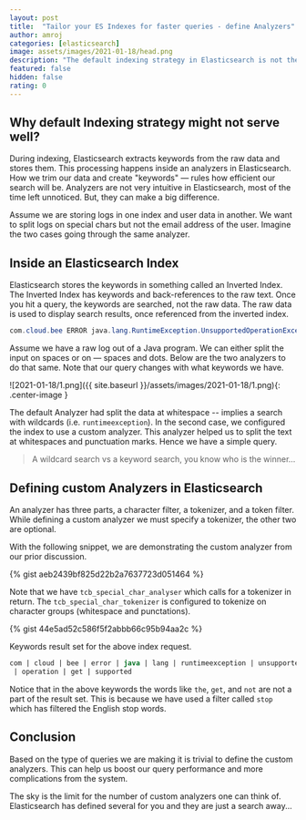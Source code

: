 ```yaml
---
layout: post
title:  "Tailor your ES Indexes for faster queries - define Analyzers"
author: amroj
categories: [elasticsearch]
image: assets/images/2021-01-18/head.png
description: "The default indexing strategy in Elasticsearch is not the best option for you. Understanding how data stored in ES impacts the search performance is trivial."
featured: false
hidden: false
rating: 0
---
```


## Why default Indexing strategy might not serve well?

During indexing, Elasticsearch extracts keywords from the raw data and stores them. This processing happens inside an analyzers in Elasticsearch. How we trim our data and create "keywords" — rules how efficient our search will be. Analyzers are not very intuitive in Elasticsearch, most of the time left unnoticed. But, they can make a big difference.

Assume we are storing logs in one index and user data in another. We want to split logs on special chars but not the email address of the user. Imagine the two cases going through the same analyzer.

## Inside an Elasticsearch Index

Elasticsearch stores the keywords in something called an Inverted Index. The Inverted Index has keywords and back-references to the raw text. Once you hit a query, the keywords are searched, not the raw data. The raw data is used to display search results, once referenced from the inverted index.

```java
com.cloud.bee ERROR java.lang.RuntimeException.UnsupportedOperationException The operation get is not supported.
```

Assume we have a raw log out of a Java program. We can either split the input on spaces or on — spaces and dots. Below are the two analyzers to do that same. Note that our query changes with what keywords we have.

![2021-01-18/1.png]({{ site.baseurl }}/assets/images/2021-01-18/1.png){: .center-image }

The default Analyzer had split the data at whitespace -- implies a search with wildcards (i.e. `runtimeexception`). In the second case, we configured the index to use a custom analyzer. This analyzer helped us to split the text at whitespaces and punctuation marks. Hence we have a simple query.

> A wildcard search vs a keyword search, you know who is the winner...

## Defining custom Analyzers in Elasticsearch

An analyzer has three parts, a character filter, a tokenizer, and a token filter. While defining a custom analyzer we must specify a tokenizer, the other two are optional.

With the following snippet, we are demonstrating the custom analyzer from our prior discussion.

{% gist aeb2439bf825d22b2a7637723d051464 %}

Note that we have `tcb_special_char_analyser` which calls for a tokenizer in return. The `tcb_special_char_tokenizer` is configured to tokenize on character groups (whitespace and punctations).

{% gist 44e5ad52c586f5f2abbb66c95b94aa2c %}

Keywords result set for the above index request.

```sql
com | cloud | bee | error | java | lang | runtimeexception | unsupportedpperationexception
 | operation | get | supported
```

Notice that in the above keywords the words like `the`, `get`, and `not` are not a part of the result set. This is because we have used a filter called `stop` which has filtered the English stop words.

## Conclusion

Based on the type of queries we are making it is trivial to define the custom analyzers. This can help us boost our query performance and more complications from the system.

The sky is the limit for the number of custom analyzers one can think of. Elasticsearch has defined several for you and they are just a search away...
